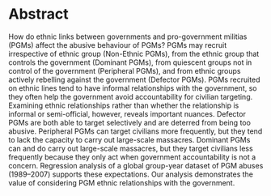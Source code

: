 # Abstract

How do ethnic links between governments and pro-government militias (PGMs) affect the abusive behaviour of PGMs? PGMs may recruit irrespective of ethnic group (Non-Ethnic PGMs), from the ethnic group that controls the government (Dominant PGMs), from quiescent groups not in control of the government (Peripheral PGMs), and from ethnic groups actively rebelling against the government (Defector PGMs). PGMs recruited on ethnic lines tend to have informal relationships with the government, so they often help the government avoid accountability for civilian targeting. Examining ethnic relationships rather than whether the relationship is informal or semi-official, however, reveals important nuances. Defector PGMs are both able to target selectively and are deterred from being too abusive. Peripheral PGMs can target civilians more frequently, but they tend to lack the capacity to carry out large-scale massacres. Dominant PGMs can and do carry out large-scale massacres, but they target civilians less frequently because they only act when government accountability is not a concern. Regression analysis of a global group-year dataset of PGM abuses (1989–2007) supports these expectations. Our analysis demonstrates the value of considering PGM ethnic relationships with the government.
